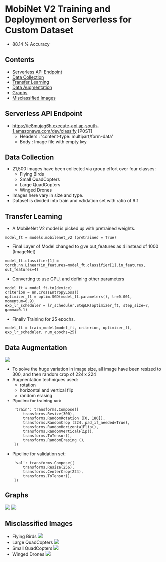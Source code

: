 # MobiNet V2 Training and Deployment on Serverless for Custom Dataset
- 88.14 % Accuracy

## Contents
- [Serverless API Endpoint](#serverless-api-endpoint)
- [Data Collection](#data-collection)
- [Transfer Learning](#transfer-learning)
- [Data Augmentation](#data-augmentation)
- [Graphs](#graphs)
- [Misclassified Images](#misclassified-images)

## Serverless API Endpoint
- https://ie8mujag6h.execute-api.ap-south-1.amazonaws.com/dev/classify [POST]
	- Headers : 'content-type: multipart/form-data'
	- Body : Image file with empty key

## Data Collection
- 21,500 images have been collected via group effort over four classes:
	- Flying Birds
	- Small QuadCopters
	- Large QuadCopters
	- Winged Drones
- Images here vary in size and type.
- Dataset is divided into train and validation set with ratio of 9:1

## Transfer Learning
- A MobileNet V2 model is picked up with pretrained weights.
```
model_ft = models.mobilenet_v2 (pretrained = True)
```
- Final Layer of Model changed to give out_features as 4 instead of 1000 (ImageNet)
```
model_ft.classifier[1] = torch.nn.Linear(in_features=model_ft.classifier[1].in_features, out_features=4)
```
- Converting to use GPU, and defining other parameters
```
model_ft = model_ft.to(device)
criterion = nn.CrossEntropyLoss()
optimizer_ft = optim.SGD(model_ft.parameters(), lr=0.001, momentum=0.9)
exp_lr_scheduler = lr_scheduler.StepLR(optimizer_ft, step_size=7, gamma=0.1)
```
- Finally Training for 25 epochs.
```
model_ft = train_model(model_ft, criterion, optimizer_ft, exp_lr_scheduler, num_epochs=25)
```

## Data Augmentation
![](https://github.com/divyanshuraj6815/eva/blob/master/V2%20Experiment%202/images/d_aug.png)
- To solve the huge variation in image size, all image have been resized to 300, and then random crop of 224 x 224
- Augmentation techniques used:
	- rotation
	- horizontal and vertical flip
	- random erasing
- Pipeline for training set:
```
    'train': transforms.Compose([
        transforms.Resize(300),
        transforms.RandomRotation ([0, 180]),
        transforms.RandomCrop (224, pad_if_needed=True),
        transforms.RandomHorizontalFlip(),
        transforms.RandomVerticalFlip(),
        transforms.ToTensor(),
        transforms.RandomErasing (),
    ])
```
- Pipeline for validation set:
```
    'val': transforms.Compose([
        transforms.Resize(256),
        transforms.CenterCrop(224),
        transforms.ToTensor(),
    ])
```
## Graphs
![](https://github.com/divyanshuraj6815/eva/blob/master/V2%20Experiment%202/images/acc.png)
![](https://github.com/divyanshuraj6815/eva/blob/master/V2%20Experiment%202/images/loss.png)

## Misclassified Images
- Flying Birds
![](https://github.com/divyanshuraj6815/eva/blob/master/V2%20Experiment%202/images/mis_birds.png)
- Large QuadCopters
![](https://github.com/divyanshuraj6815/eva/blob/master/V2%20Experiment%202/images/mis_ltors.png)
- Small QuadCopters
![](https://github.com/divyanshuraj6815/eva/blob/master/V2%20Experiment%202/images/mis_stors.png)
- Winged Drones
![](https://github.com/divyanshuraj6815/eva/blob/master/V2%20Experiment%202/images/mis_drones.png)
